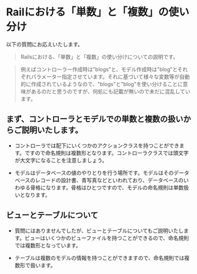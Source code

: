 # Railにおける「単数」と「複数」の使い分け

以下の質問にお応えいたします。

 > Railsにおける、「単数」と「複数」の使い分けについての説明です。

> 例えばコントローラー作成時は"blogs"と、モデル作成時は"blog”とそれぞれパラメーター指定させています。それに基づいて様々な変数等が自動的に作成されているようなので、"blogs"と"blog"を使い分けることに意味があるのだと思うのですが、何処にも記載が無いので未だに混乱しています。

## まず、コントローラとモデルでの単数と複数の扱いからご説明いたします。

- コントローラでは配下にいくつかのアクションクラスを持つことができます。ですので命名規則は複数形となります。コントローラクラスでは頭文字が大文字になることを注意しましょう。  

- モデルはデータベースの値のやりとりを行う場所です。モデルはそのデータベースのレコードの設計書、青写真などといわれており、データベースのいわゆる骨格になります。骨格はひとつですので、モデルの命名規則は単数扱いとなります。  

## ビューとテーブルについて  

- 質問にはありませんでしたが、ビューとテーブルについてもご説明いたします。ビューはいくつかのビューファイルを持つことができるので、命名規則では複数形となっています。

- テーブルは複数のモデルの情報を持つことができますので、命名規則では複数形で扱います。  


